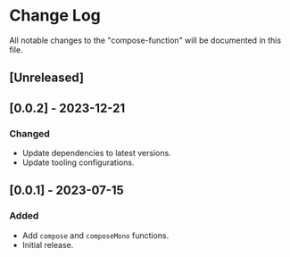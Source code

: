 # Change Log

All notable changes to the "compose-function" will be documented in this file.

## [Unreleased]

## [0.0.2] - 2023-12-21

### Changed

- Update dependencies to latest versions.
- Update tooling configurations.

## [0.0.1] - 2023-07-15

### Added

- Add `compose` and `composeMono` functions.
- Initial release.

<!--
See: https://common-changelog.org/

## [0.0.1] - 2023-01-01

### Changed

### Added

### Removed

### Fixed
-->
